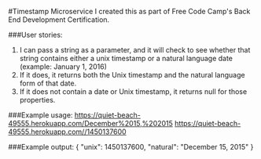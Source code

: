 #Timestamp Microservice
I created this as part of Free Code Camp's Back End Development Certification.

###User stories:
1) I can pass a string as a parameter, and it will check to see whether that string contains either a unix timestamp or a natural language date (example: January 1, 2016)
2) If it does, it returns both the Unix timestamp and the natural language form of that date.
3) If it does not contain a date or Unix timestamp, it returns null for those properties.

###Example usage:
https://quiet-beach-49555.herokuapp.com/December%2015,%202015
https://quiet-beach-49555.herokuapp.com//1450137600

###Example output:
{ "unix": 1450137600, "natural": "December 15, 2015" }
